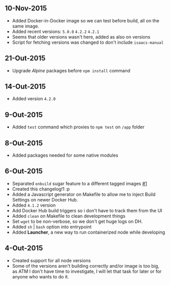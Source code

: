 ## 10-Nov-2015

* Added Docker-in-Docker image so we can test before build, all on the same
image.
* Added recent versions: `5.0.0` `4.2.2` `4.2.1`
* Seems that older versions wasn't here, added as also on versions
* Script for fetching versions was changed to don't include `isaacs-manual`

## 21-Out-2015

* Upgrade *Alpine* packages before `npm install` command

## 14-Out-2015

* Added version `4.2.0`

## 9-Out-2015

* Added `test` command which proxies to `npm test` on `/app` folder

## 8-Out-2015

* Added packages needed for some native modules

## 6-Out-2015

* Separated `onbuild` sugar feature to a different tagged images [#1](//github.com/cusspvz/node.docker/issues/1)
* Created this changelog!1 :p
* Added a Javascript generator on Makefile to allow me to inject Build Settings
on newer Docker Hub.
* Added `4.1.2` version
* Add Docker Hub build triggers so i don't have to track them from the UI
* Added `clean` on Makefile to clean development things
* Set `wget` to be non-verbose, so we don't get huge logs on DH.
* Added `sh` | `bash` option into entrypoint
* Added **Launcher**, a new way to run containerized node while developing

## 4-Out-2015

* Created support for all node versions
* Some of the versions aren't building correctly and/or image is too big, as ATM
I don't have time to investigate, I will let that task for later or for anyone
who wants to do it.
